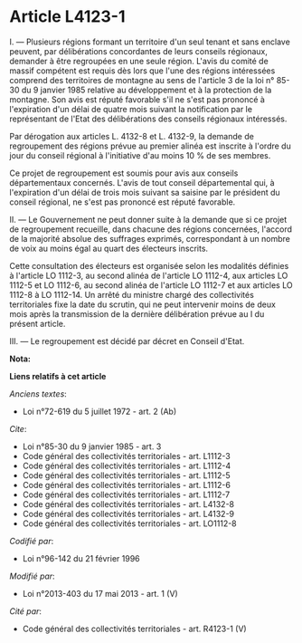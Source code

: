 # Article L4123-1

I. ― Plusieurs régions formant un territoire d'un seul tenant et sans enclave peuvent, par délibérations concordantes de
leurs conseils régionaux, demander à être regroupées en une seule région. L'avis du comité de massif compétent est requis dès
lors que l'une des régions intéressées comprend des territoires de montagne au sens de l'article 3 de la loi n° 85-30 du 9
janvier 1985 relative au développement et à la protection de la montagne. Son avis est réputé favorable s'il ne s'est pas
prononcé à l'expiration d'un délai de quatre mois suivant la notification par le représentant de l'Etat des délibérations des
conseils régionaux intéressés. 

Par dérogation aux articles L. 4132-8 et L. 4132-9, la demande de regroupement des régions prévue au premier alinéa est
inscrite à l'ordre du jour du conseil régional à l'initiative d'au moins 10 % de ses membres. 

Ce projet de regroupement est soumis pour avis aux conseils départementaux concernés. L'avis de tout conseil départemental
qui, à l'expiration d'un délai de trois mois suivant sa saisine par le président du conseil régional, ne s'est pas prononcé
est réputé favorable. 

II. ― Le Gouvernement ne peut donner suite à la demande que si ce projet de regroupement recueille, dans chacune des régions
concernées, l'accord de la majorité absolue des suffrages exprimés, correspondant à un nombre de voix au moins égal au quart
des électeurs inscrits. 

Cette consultation des électeurs est organisée selon les modalités définies à l'article LO 1112-3, au second alinéa de
l'article LO 1112-4, aux articles LO 1112-5 et LO 1112-6, au second alinéa de l'article LO 1112-7 et aux articles LO 1112-8 à
LO 1112-14. Un arrêté du ministre chargé des collectivités territoriales fixe la date du scrutin, qui ne peut intervenir
moins de deux mois après la transmission de la dernière délibération prévue au I du présent article. 

III. ― Le regroupement est décidé par décret en Conseil d'Etat.

**Nota:**



**Liens relatifs à cet article**

_Anciens textes_:

  - Loi n°72-619 du 5 juillet 1972 - art. 2 (Ab)

_Cite_:

  - Loi n°85-30 du 9 janvier 1985 - art. 3
  - Code général des collectivités territoriales - art. L1112-3
  - Code général des collectivités territoriales - art. L1112-4
  - Code général des collectivités territoriales - art. L1112-5
  - Code général des collectivités territoriales - art. L1112-6
  - Code général des collectivités territoriales - art. L1112-7
  - Code général des collectivités territoriales - art. L4132-8
  - Code général des collectivités territoriales - art. L4132-9
  - Code général des collectivités territoriales - art. LO1112-8

_Codifié par_:

  - Loi n°96-142 du 21 février 1996

_Modifié par_:

  - Loi n°2013-403 du 17 mai 2013 - art. 1 (V)

_Cité par_:

  - Code général des collectivités territoriales - art. R4123-1 (V)
